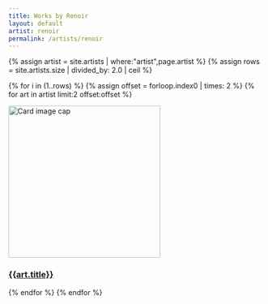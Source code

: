 ```yaml
---
title: Works by Renoir
layout: default
artist: renoir
permalink: /artists/renoir
---
```

<div class="container mb-3">
  <div class="row">
{% assign artist  = site.artists | where:"artist",page.artist %}
{% assign rows = site.artists.size | divided_by: 2.0 | ceil %}

{% for i in (1..rows) %}
{% assign offset = forloop.index0 | times: 2 %}
    {% for art in artist limit:2 offset:offset %}
    <div class="col-md-4 mb-3">
      <div class="card h-100" >
        <a href="{{site.baseurl}}{{ art.permalink }}" class="stretched-link">
          <img class="card-img-top" src="{{art.preview}}" alt="Card image cap" width="300" height="300"/>
        </a>
        <div class="card-body">
          <h3 class="lead mt-2">
            <a href="{{site.baseurl}}{{ art.permalink }}" class="stretched-link">{{art.title}}</a>
          </h3>
        </div>
      </div>
    </div>
    {% endfor %}
  {% endfor %}
  </div>
</div>
